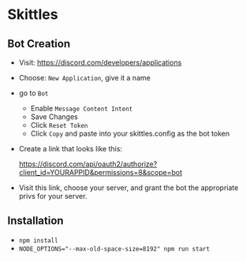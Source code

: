 # Skittles

## Bot Creation

-   Visit: https://discord.com/developers/applications
-   Choose: `New Application`, give it a name
-   go to `Bot`
    -   Enable `Message Content Intent`
    -   Save Changes
    -   Click `Reset Token`
    -   Click `Copy` and paste into your skittles.config as the bot token
-   Create a link that looks like this:

    https://discord.com/api/oauth2/authorize?client_id=YOURAPPID&permissions=8&scope=bot

-   Visit this link, choose your server, and grant the bot the appropriate privs for your server.

## Installation

-   `npm install`
-   `NODE_OPTIONS="--max-old-space-size=8192" npm run start`
